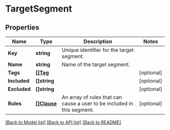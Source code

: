 # TargetSegment

## Properties

Name | Type | Description | Notes
------------ | ------------- | ------------- | -------------
**Key** | **string** | Unique identifier for the target segment. | 
**Name** | **string** | Name of the target segment. | 
**Tags** | [**[]Tag**](Tag.md) |  | [optional] 
**Included** | **[]string** |  | [optional] 
**Excluded** | **[]string** |  | [optional] 
**Rules** | [**[]Clause**](Clause.md) | An array of rules that can cause a user to be included in this segment. | [optional] 

[[Back to Model list]](../README.md#documentation-for-models) [[Back to API list]](../README.md#documentation-for-api-endpoints) [[Back to README]](../README.md)


